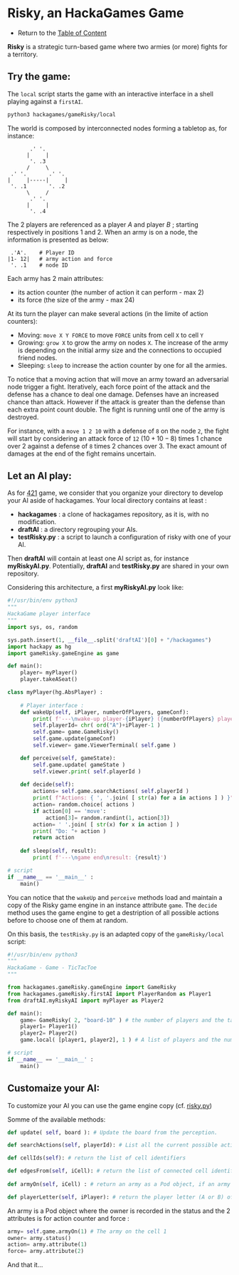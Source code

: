 # Risky, an HackaGames Game

- Return to the [Table of Content](toc.md)

**Risky** is a strategic turn-based game where two armies (or more) fights for a territory.


## Try the game:

The `local` script starts the game with an interactive interface in a shell playing against a `firstAI`.

```sh
python3 hackagames/gameRisky/local
```

The world is composed by interconnected nodes forming a tabletop as, for instance:

```
       .' '.
      |     |
       '. .3
      /     \
 .' '.       .' '.
|     |-----|     |
 '. .1       '. .2 
      \     /
       .' '.
      |     |
       '. .4
```

The 2 players are referenced as a player _A_ and player _B_ ; starting respectively in positions 1 and 2.
When an army is on a node, the information is presented as below:

```
 .'A'.    # Player ID
|1- 12|   # army action and force 
 '. .1    # node ID
```

Each army has 2 main attributes:

- its action counter (the number of action it can perform - max 2)
- its force (the size of the army - max 24)

At its turn the player can make several actions (in the limite of action counters):

- Moving: `move X Y FORCE` to move `FORCE` units from cell `X` to cell `Y`
- Growing: `grow X` to grow the army on nodes `X`. The increase of the army is depending on the initial army size and the connections to occupied friend nodes.
- Sleeping: `sleep` to increase the action counter by one for all the armies.

To notice that a moving action that will move an army toward an adversarial node trigger a fight.
Iteratively, each force point of the attack and the defense has a chance to deal one damage.
Defenses have an increased chance than attack.
However if the attack is greater than the defense than each extra point count double.
The fight is running until one of the army is destroyed.

For instance, with a `move 1 2 10` with a defense of `8` on the node `2`, the fight will start by considering an attack force of `12` ($10+10-8$) times 1 chance over 2 against a defense of `8` times 2 chances over 3.
The exact amount of damages at the end of the fight remains uncertain.


## Let an AI play:

As for [421](tuto-game-421.md) game, we consider that you organize your directory to develop your AI aside of hackagames.
Your local directory contains at least :

- **hackagames** : a clone of hackagames repository, as it is, with no modification.
- **draftAI** : a directory regrouping your AIs.
- **testRisky.py** : a script to launch a configuration of risky with one of your AI.

Then **draftAI** will contain at least one AI script as, for instance **myRiskyAI.py**.
Potentially, **draftAI** and **testRisky.py** are shared in your own repository.

Considering this architecture, a first **myRiskyAI.py** look like: 

```python
#!/usr/bin/env python3
"""
HackaGame player interface 
"""
import sys, os, random

sys.path.insert(1, __file__.split('draftAI')[0] + "/hackagames")
import hackapy as hg
import gameRisky.gameEngine as game

def main():
    player= myPlayer()
    player.takeASeat()

class myPlayer(hg.AbsPlayer) :
    
    # Player interface :
    def wakeUp(self, iPlayer, numberOfPlayers, gameConf):
        print( f'---\nwake-up player-{iPlayer} ({numberOfPlayers} players)')
        self.playerId= chr( ord("A")+iPlayer-1 )
        self.game= game.GameRisky()
        self.game.update(gameConf)
        self.viewer= game.ViewerTerminal( self.game )

    def perceive(self, gameState):
        self.game.update( gameState )
        self.viewer.print( self.playerId )
    
    def decide(self):
        actions= self.game.searchActions( self.playerId )
        print( f"Actions: { ', '.join( [ str(a) for a in actions ] ) }" )
        action= random.choice( actions )
        if action[0] == 'move':
            action[3]= random.randint(1, action[3])
        action= ' '.join( [ str(x) for x in action ] )
        print( "Do: "+ action )
        return action
    
    def sleep(self, result):
        print( f'---\ngame end\nresult: {result}')

# script
if __name__ == '__main__' :
    main()
```

You can notice that the `wakeUp` and `perceive` methods load and maintain a copy of the Risky game engine in an instance attribute `game`.
The `decide` method uses the game engine to get a destription of all possible actions before to choose one of them at random.

On this basis, the `testRisky.py` is an adapted copy of the `gameRisky/local` script:

```python
#!/usr/bin/env python3
"""
HackaGame - Game - TicTacToe 
"""

from hackagames.gameRisky.gameEngine import GameRisky
from hackagames.gameRisky.firstAI import PlayerRandom as Player1
from draftAI.myRiskyAI import myPlayer as Player2

def main():
    game= GameRisky( 2, "board-10" ) # the number of players and the tabletop to load.
    player1= Player1()
    player2= Player2()
    game.local( [player1, player2], 1 ) # A list of players and the number of games to plays.

# script
if __name__ == '__main__' :
    main()
```

## Customaize your AI: 

To customize your AI you can use the game engine copy (cf. [risky.py](../gameRisky/gameEngine/risky.py))

Somme of the available methods:

```python
def update( self, board ): # Update the board from the perception.

def searchActions(self, playerId): # List all the current possible actions from the configuration of the armies

def cellIds(self): # return the list of cell identifiers

def edgesFrom(self, iCell): # return the list of connected cell identifiers from the iCell cell.
     
def armyOn(self, iCell) : # return an army as a Pod object, if an army is on the iCell cell (and False otherwise).

def playerLetter(self, iPlayer): # return the player letter (A or B) of the ith player (1 or 2)
```

An army is a Pod object where the owner is recorded in the status and the 2 attributes is for action counter and force :

```python
army= self.game.armyOn(1) # The army on the cell 1
owner= army.status()
action= army.attribute(1)
force= army.attribute(2)
```

And that it... 




